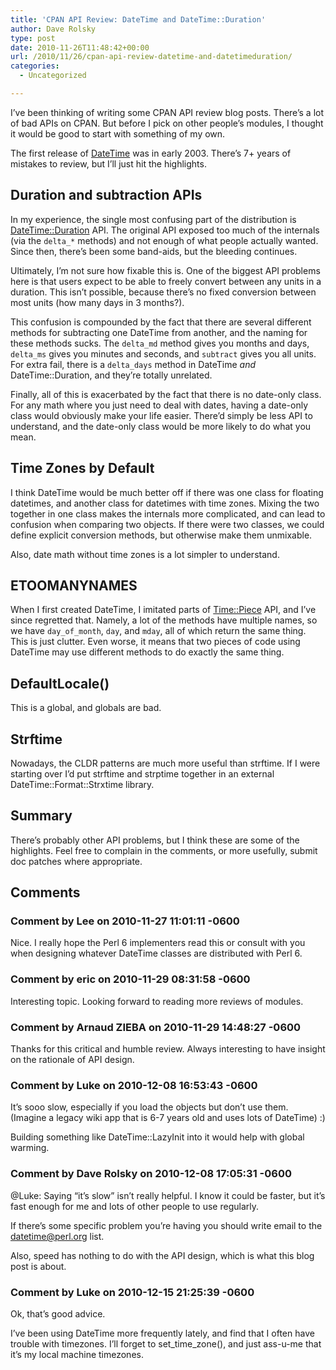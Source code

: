 ```yaml
---
title: 'CPAN API Review: DateTime and DateTime::Duration'
author: Dave Rolsky
type: post
date: 2010-11-26T11:48:42+00:00
url: /2010/11/26/cpan-api-review-datetime-and-datetimeduration/
categories:
  - Uncategorized

---
```

I&#8217;ve been thinking of writing some CPAN API review blog posts. There&#8217;s a lot of bad APIs on CPAN. But before I pick on other people&#8217;s modules, I thought it would be good to start with something of my own.

The first release of [DateTime][1] was in early 2003. There&#8217;s 7+ years of mistakes to review, but I&#8217;ll just hit the highlights.

## Duration and subtraction APIs

In my experience, the single most confusing part of the distribution is [DateTime::Duration][2] API. The original API exposed too much of the internals (via the `delta_*` methods) and not enough of what people actually wanted. Since then, there&#8217;s been some band-aids, but the bleeding continues.

Ultimately, I&#8217;m not sure how fixable this is. One of the biggest API problems here is that users expect to be able to freely convert between any units in a duration. This isn&#8217;t possible, because there&#8217;s no fixed conversion between most units (how many days in 3 months?).

This confusion is compounded by the fact that there are several different methods for subtracting one DateTime from another, and the naming for these methods sucks. The `delta_md` method gives you months and days, `delta_ms` gives you minutes and seconds, and `subtract` gives you all units. For extra fail, there is a `delta_days` method in DateTime _and_ DateTime::Duration, and they&#8217;re totally unrelated.

Finally, all of this is exacerbated by the fact that there is no date-only class. For any math where you just need to deal with dates, having a date-only class would obviously make your life easier. There&#8217;d simply be less API to understand, and the date-only class would be more likely to do what you mean.

## Time Zones by Default

I think DateTime would be much better off if there was one class for floating datetimes, and another class for datetimes with time zones. Mixing the two together in one class makes the internals more complicated, and can lead to confusion when comparing two objects. If there were two classes, we could define explicit conversion methods, but otherwise make them unmixable.

Also, date math without time zones is a lot simpler to understand.

## ETOOMANYNAMES

When I first created DateTime, I imitated parts of [Time::Piece][3] API, and I&#8217;ve since regretted that. Namely, a lot of the methods have multiple names, so we have `day_of_month`, `day`, and `mday`, all of which return the same thing. This is just clutter. Even worse, it means that two pieces of code using DateTime may use different methods to do exactly the same thing.

## DefaultLocale()

This is a global, and globals are bad.

## Strftime

Nowadays, the CLDR patterns are much more useful than strftime. If I were starting over I&#8217;d put strftime and strptime together in an external DateTime::Format::Strxtime library.

## Summary

There&#8217;s probably other API problems, but I think these are some of the highlights. Feel free to complain in the comments, or more usefully, submit doc patches where appropriate.

 [1]: http://search.cpan.org/dist/DateTime
 [2]: http://search.cpan.org/~drolsky/DateTime-0.65/lib/DateTime/Duration.pm
 [3]: http://search.cpan.org/dist/Time-Piece

## Comments

### Comment by Lee on 2010-11-27 11:01:11 -0600
Nice. I really hope the Perl 6 implementers read this or consult with you when designing whatever DateTime classes are distributed with Perl 6.

### Comment by eric on 2010-11-29 08:31:58 -0600
Interesting topic. Looking forward to reading more reviews of modules.

### Comment by Arnaud ZIEBA on 2010-11-29 14:48:27 -0600
Thanks for this critical and humble review. Always interesting to have insight on the rationale of API design.

### Comment by Luke on 2010-12-08 16:53:43 -0600
It&#8217;s sooo slow, especially if you load the objects but don&#8217;t use them. (Imagine a legacy wiki app that is 6-7 years old and uses lots of DateTime) :)

Building something like DateTime::LazyInit into it would help with global warming.

### Comment by Dave Rolsky on 2010-12-08 17:05:31 -0600
@Luke: Saying &#8220;it&#8217;s slow&#8221; isn&#8217;t really helpful. I know it could be faster, but it&#8217;s fast enough for me and lots of other people to use regularly.

If there&#8217;s some specific problem you&#8217;re having you should write email to the <datetime@perl.org> list.

Also, speed has nothing to do with the API design, which is what this blog post is about.

### Comment by Luke on 2010-12-15 21:25:39 -0600
Ok, that&#8217;s good advice.

I&#8217;ve been using DateTime more frequently lately, and find that I often have trouble with timezones. I&#8217;ll forget to set\_time\_zone(), and just ass-u-me that it&#8217;s my local machine timezones.